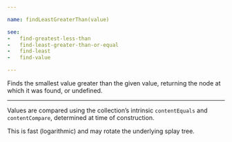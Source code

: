 ```yaml
---

name: findLeastGreaterThan(value)

see:
-   find-greatest-less-than
-   find-least-greater-than-or-equal
-   find-least
-   find-value

---
```


Finds the smallest value greater than the given value, returning the node
at which it was found, or undefined.

---

Values are compared using the collection’s intrinsic `contentEquals` and
`contentCompare`, determined at time of construction.

This is fast (logarithmic) and may rotate the underlying splay tree.


